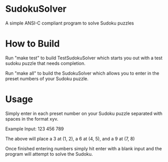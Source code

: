 # SudokuSolver
A simple ANSI-C compliant program to solve Sudoku puzzles

# How to Build
Run "make test" to build TestSudokuSolver which starts you out with a test sudoku puzzle that needs completion.

Run "make all" to build the SudokuSolver which allows you to enter in the preset numbers of your Sudoku puzzle.

# Usage
Simply enter in each preset number on your Sudoku puzzle separated with spaces in the format xyv.

  Example Input: 123 456 789

The above will place a 3 at (1, 2), a 6 at (4, 5), and a 9 at (7, 8)

Once finished entering numbers simply hit enter with a blank input and the program will attempt to solve the Sudoku.
